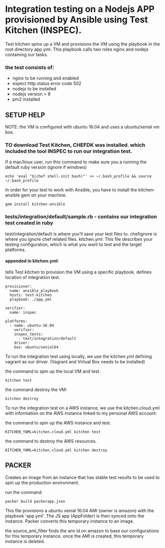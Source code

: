 # Integration testing on a Nodejs APP provisioned by Ansible using Test Kitchen (INSPEC).

Test kitchen spins up a VM and provisions the VM using the playbook in the root directory app.yml. This playbook calls two roles nginx and nodejs containing our tasks.

### the test consists of:
- nginx to be running and enabled
- expect http status error code 502
- nodejs to be installed
- nodejs version > 8
- pm2 installed

## SETUP HELP

NOTE:
the VM is configured with ubuntu 16.04 and uses a ubuntu/xenial vm box.

### TO download Test Kitchen, CHEFDK was installed. which included the tool INSPEC to run our integration test.

 If a mac/linux user, run this command to make sure you a running the default ruby version (ignore if windows)
````
echo 'eval "$(chef shell-init bash)"' >> ~/.bash_profile && source ~/.bash_profile
````

In order for your test to work with Ansible, you have to install the kitchen-ansible gem on your machine.
````
gem install kitchen-ansible
````

### tests/integration/default/sample.rb - contains our integration test created in ruby

test/integration/default is where you'll save your test files to.
chefignore is where you ignore chef related files.
kitchen.yml: This file describes your testing configuration, which is what you want to test and the target platforms.


#### appended in kitchen.yml:

tells Test kitchen to provision the VM using a specific playbook.
defines location of integration test.

````
provisioner:
  name: ansible_playbook
  hosts: test-kitchen
  playbook: ./app.yml

verifier:
  name: inspec

platforms:
  - name: ubuntu-16.04
    verifier:
    inspec_tests:
      - test/integration/default
    driver:
    box: ubuntu/xenial64
````

To run the integration test using locally, we use the kitchen.yml defining vagrant as our driver. (Vagrant and Virtual Box needs to be installed)

the command to spin up the local VM and test.
````
kitchen test
````
the command destroy the VM:
````
kitchen destroy
````

To run the integration test on a AWS instance, we use the kitchen.cloud.yml with information on the AWS instance linked to my personal AWS account:

the command to spin up the AWS instance and test.
````
KITCHEN_YAML=kitchen.cloud.yml kitchen test
````

the command to destroy the AWS resources.
````
KITCHEN_YAML=kitchen.cloud.yml kitchen destroy
````

## PACKER

Creates an image from an instance that has stable test results to be used to spin up the production environment.

run the command:
````
packer build packerapp.json
````

 This file provisions a ubuntu xenial 16.04 AMI (owner is amazon) with the playbook 'app.yml'. The JS app (AppFolder) is then synced onto the instance. Packer converts this temporary instance to an image.

 the source_ami_filter finds the ami id on amazon to base our configurations for this temporary instance. once the AMI is created, this temporary instance is deleted.
